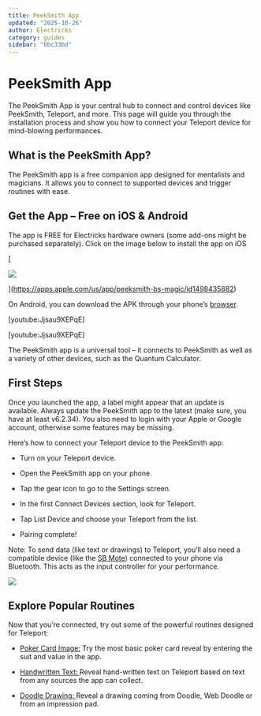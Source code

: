 ```yaml
---
title: PeekSmith App
updated: "2025-10-26"
author: Electricks
category: guides
sidebar: "6bc33bd"
---
```


# PeekSmith App

The PeekSmith App is your central hub to connect and control devices like PeekSmith, Teleport, and more. This page will guide you through the installation process and show you how to connect your Teleport device for mind-blowing performances.

## What is the PeekSmith App?

The PeekSmith app is a free companion app designed for mentalists and magicians. It allows you to connect to supported devices and trigger routines with ease.

## Get the App – Free on iOS & Android

The app is FREE for Electricks hardware owners (some add-ons might be purchased separately). Click on the image below to install the app on iOS

[

![](https://electricks.info/wp-content/uploads/2024/09/appstore.png)

](https://apps.apple.com/us/app/peeksmith-bs-magic/id1498435882)

On Android, you can download the APK through your phone’s [browser](https://bsmagic.app/apps/peeksmith/).

[youtube:Jjsau9XEPqE]

[youtube:Jjsau9XEPqE]

The PeekSmith app is a universal tool – it connects to PeekSmith as well as a variety of other devices, such as the Quantum Calculator.

## First Steps

Once you launched the app, a label might appear that an update is available. Always update the PeekSmith app to the latest (make sure, you have at least v6.2.34). You also need to login with your Apple or Google account, otherwise some features may be missing.

Here’s how to connect your Teleport device to the PeekSmith app:

- Turn on your Teleport device.

- Open the PeekSmith app on your phone.

- Tap the gear icon to go to the Settings screen.

- In the first Connect Devices section, look for Teleport.

- Tap List Device and choose your Teleport from the list.

- Pairing complete!

Note: To send data (like text or drawings) to Teleport, you’ll also need a compatible device (like the [SB Mote](https://electricks.info/docs/sbmote/)) connected to your phone via Bluetooth. This acts as the input controller for your performance.

![](https://electricks.info/wp-content/uploads/2025/02/Teleport-PeekSmith-App2-471x1024.jpg)

## Explore Popular Routines

Now that you’re connected, try out some of the powerful routines designed for Teleport:

- [Poker Card Image:](https://electricks.info/docs/teleport/poker-card-image/) Try the most basic poker card reveal by entering the suit and value in the app.
- [ Handwritten Text: ](https://electricks.info/docs/teleport/handwritten-text/) Reveal hand-written text on Teleport based on text from any sources the app can collect.

- [ Doodle Drawing: ](https://electricks.info/docs/teleport/doodle-drawing/) Reveal a drawing coming from Doodle, Web Doodle or from an impression pad.